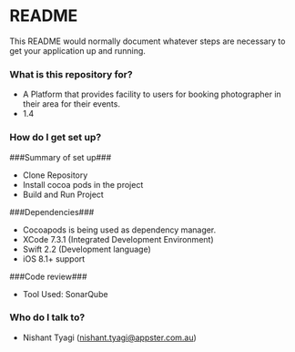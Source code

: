 # README #

This README would normally document whatever steps are necessary to get your application up and running.

### What is this repository for? ###

* A Platform that provides facility to users for booking photographer in their area for their events.
* 1.4
### How do I get set up? ###

###Summary of set up###
* Clone Repository
* Install cocoa pods in the project
* Build and Run Project

###Dependencies###
* Cocoapods is being used as dependency manager.
* XCode 7.3.1 (Integrated Development Environment)
* Swift 2.2 (Development language)
* iOS 8.1+ support

###Code review###
* Tool Used: SonarQube

### Who do I talk to? ###

* Nishant Tyagi (nishant.tyagi@appster.com.au)